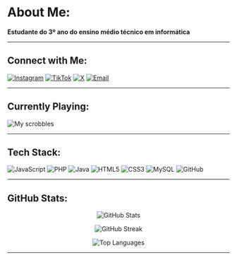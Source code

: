 # About Me:
**Estudante do 3º ano do ensino médio técnico em informática**

---

## Connect with Me:
[![Instagram](https://img.shields.io/badge/Instagram-8B0000.svg?style=for-the-badge&logo=Instagram&logoColor=white)](https://instagram.com/dborbab) 
[![TikTok](https://img.shields.io/badge/TikTok-000000.svg?style=for-the-badge&logo=TikTok&logoColor=white)](https://tiktok.com/@dborbab) 
[![X](https://img.shields.io/badge/X-8B0000.svg?style=for-the-badge&logo=X&logoColor=white)](https://x.com/abacaxiiassado) 
[![Email](https://img.shields.io/badge/Email-000000?style=for-the-badge&logo=gmail&logoColor=white)](mailto:juliadeborbabarros@gmail.com)

---

## Currently Playing:
![My scrobbles](https://lastfm-recently-played.vercel.app/api?user=ulhaa&count=1&bg_color=0a0a0a&text_color=8B0000&header_style=compact&footer_style=compact_stats&border_radius=0&width=350)

---

## Tech Stack:

![JavaScript](https://img.shields.io/badge/JavaScript-000000.svg?style=for-the-badge&logo=javascript&logoColor=8B0000) 
![PHP](https://img.shields.io/badge/PHP-8B0000.svg?style=for-the-badge&logo=php&logoColor=black) 
![Java](https://img.shields.io/badge/Java-000000.svg?style=for-the-badge&logo=openjdk&logoColor=8B0000) 
![HTML5](https://img.shields.io/badge/HTML5-8B0000.svg?style=for-the-badge&logo=html5&logoColor=black) 
![CSS3](https://img.shields.io/badge/CSS3-000000.svg?style=for-the-badge&logo=css3&logoColor=8B0000) 
![MySQL](https://img.shields.io/badge/MySQL-8B0000.svg?style=for-the-badge&logo=mysql&logoColor=black) 
![GitHub](https://img.shields.io/badge/GitHub-000000.svg?style=for-the-badge&logo=github&logoColor=8B0000)

---

## GitHub Stats:

<div align="center">

![GitHub Stats](https://github-readme-stats.vercel.app/api?username=dborbab&theme=radical&bg_color=0a0a0a&title_color=8B0000&text_color=ffffff&icon_color=8B0000&border_color=8B0000&hide_border=false&include_all_commits=false&count_private=false)

![GitHub Streak](https://github-readme-streak-stats.herokuapp.com/?user=dborbab&theme=radical&background=0a0a0a&stroke=8B0000&ring=8B0000&fire=8B0000&currStreakNum=ffffff&sideNums=8B0000&currStreakLabel=8B0000&sideLabels=ffffff&dates=ffffff&hide_border=false)

![Top Languages](https://github-readme-stats.vercel.app/api/top-langs/?username=dborbab&theme=radical&bg_color=0a0a0a&title_color=8B0000&text_color=ffffff&icon_color=8B0000&border_color=8B0000&hide_border=false&include_all_commits=false&count_private=false&layout=compact)

</div>

---


